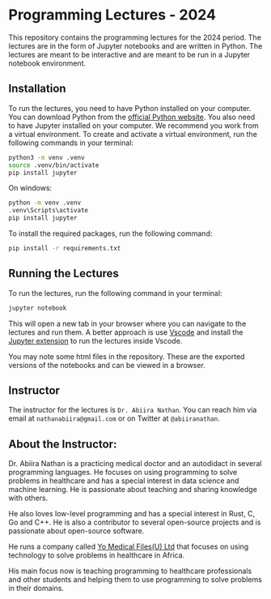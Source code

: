 # Programming Lectures - 2024
This repository contains the programming lectures for the 2024 period. The lectures are in the form of Jupyter notebooks and are written in Python. The lectures are meant to be interactive and are meant to be run in a Jupyter notebook environment.

## Installation
To run the lectures, you need to have Python installed on your computer. You can download Python from the [official Python website](https://www.python.org/). You also need to have Jupyter installed on your computer. We recommend you work from a virtual environment. To create and activate a virtual environment, run the following commands in your terminal:

```bash
python3 -m venv .venv
source .venv/bin/activate
pip install jupyter
```

On windows:
    
```bash
python -m venv .venv
.venv\Scripts\activate
pip install jupyter
```

To install the required packages, run the following command:

```bash
pip install -r requirements.txt
```

## Running the Lectures
To run the lectures, run the following command in your terminal:

```bash
jupyter notebook
```

This will open a new tab in your browser where you can navigate to the lectures and run them.
A better approach is use [Vscode](https://code.visualstudio.com/) and install the [Jupyter extension](https://marketplace.visualstudio.com/items?itemName=ms-toolsai.jupyter) to run the lectures inside Vscode.

You may note some html files in the repository. These are the exported versions of the notebooks and can be viewed in a browser.

## Instructor
The instructor for the lectures is `Dr. Abiira Nathan`. You can reach him via email at
`nathanabiira@gmail.com` or on Twitter at `@abiiranathan`.

## About the Instructor:
Dr. Abiira Nathan is a practicing medical doctor and an autodidact in several programming languages. He focuses on using programming to solve problems in healthcare and has a special interest in data science and machine learning. He is passionate about teaching and sharing knowledge with others.

He also loves low-level programming and has a special interest in Rust, C, Go and C++. He is also a contributor to several open-source projects and is passionate about open-source software.

He runs a company called [Yo Medical Files(U) Ltd](https://yomedicalfiles.com) that focuses on using technology to solve problems in healthcare in Africa. 

His main focus now is teaching programming to healthcare professionals and other students and helping them to use programming to solve problems in their domains.